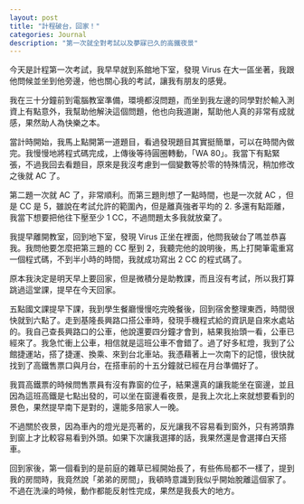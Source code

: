 ```yaml
---
layout: post
title: "計程破台，回家！"
categories: Journal
description: "第一次就全對考試以及夢寐已久的高鐵夜景"
---
```


今天是計程第一次考試，我早早就到系館地下室，發現 Virus 在大一區坐著，我跟他問候並坐到他旁邊，他也關心我的考試，讓我有朋友的感覺。

我在三十分鐘前到電腦教室準備，環境都沒問題，而坐到我左邊的同學對於輸入測資上有點意外，我幫助他解決這個問題，他也向我道謝，幫助他人真的非常有成就感，果然助人為快樂之本。

當計時開始，我馬上點開第一道題目，看過發現題目其實挺簡單，可以在時間內做完。我慢慢地將程式碼完成，上傳後等待圓圈轉動，「WA 80」。我當下有點緊張，不過我回去看題目，原來是我沒考慮到一個變數等於零的特殊情況，稍加修改之後就 AC 了。

第二題一次就 AC 了，非常順利。而第三題則想了一點時間，也是一次就 AC ，但是 CC 是 5，雖說在考試允許的範圍內，但是離真強者平均的 2. 多還有點距離，我當下想要把他往下壓至少 1 CC，不過問題太多我就放棄了。

我提早離開教室，回到地下室，發現 Virus 正坐在裡面，他問我破台了嗎並恭喜我。我問他要怎麼把第三題的 CC 壓到 2，我聽完他的說明後，馬上打開筆電重寫一個程式碼，不到半小時的時間，我就成功寫出 2 CC 的程式碼了。

原本我決定是明天早上要回家，但是微積分是助教課，而且沒有考試，所以我打算跳過這堂課，提早在今天回家。

五點國文課提早下課，我到學生餐廳慢慢吃完晚餐後，回到宿舍整理東西，時間很快就到六點了。走到基隆長興路口搭公車時，發現手機程式給的資訊是自來水處站的。我自己查長興路口的公車，他說還要四分鐘才會到，結果我抬頭一看，公車已經來了。我急忙衝上公車，相信就是這班公車不會錯了。過了好多紅燈，我到了公館捷運站，搭了捷運、換乘、來到台北車站。我憑藉著上一次南下的記憶，很快就找到了高鐵售票口與月台，在搭車前的十五分鐘就已經在月台準備好了。

我買高鐵票的時候問售票員有沒有靠窗的位子，結果還真的讓我能坐在窗邊，並且因為這班高鐵是七點出發的，可以坐在窗邊看夜景，是我上次北上來就想要看到的景色，果然提早南下是對的，還能多陪家人一晚。

不過關於夜景，因為車內的燈光是亮著的，反光讓我不容易看到窗外，只有將頭靠到窗上才比較容易看到外頭。如果下次讓我選擇的話，我果然還是會選擇白天搭車。

回到家後，第一個看到的是前庭的雜草已經開始長了，有些佈局都不一樣了，提到我的房間時，我竟然說「弟弟的房間」，我頓時意識到我似乎開始脫離這個家了。不過在洗澡的時候，動作都能反射性完成，果然是我長大的地方。

